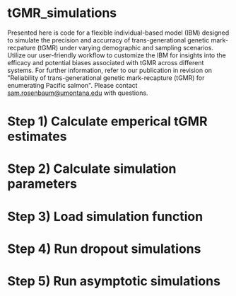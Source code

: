 # tGMR_simulations
Presented here is code for a flexible individual-based model (IBM) designed to simulate the precision and accurracy of trans-generational genetic mark-recpature (tGMR) under varying demographic and sampling scenarios. Utilize our user-friendly workflow to customize the IBM for insights into the efficacy and potential biases associated with tGMR across different systems. For further information, refer to our publication in revision on "Reliability of trans-generational genetic mark-recapture (tGMR) for enumerating Pacific salmon". Please contact sam.rosenbaum@umontana.edu with questions.


# Step 1) Calculate emperical tGMR estimates
# Step 2) Calculate simulation parameters
# Step 3) Load simulation function
# Step 4) Run dropout simulations
# Step 5) Run asymptotic simulations

